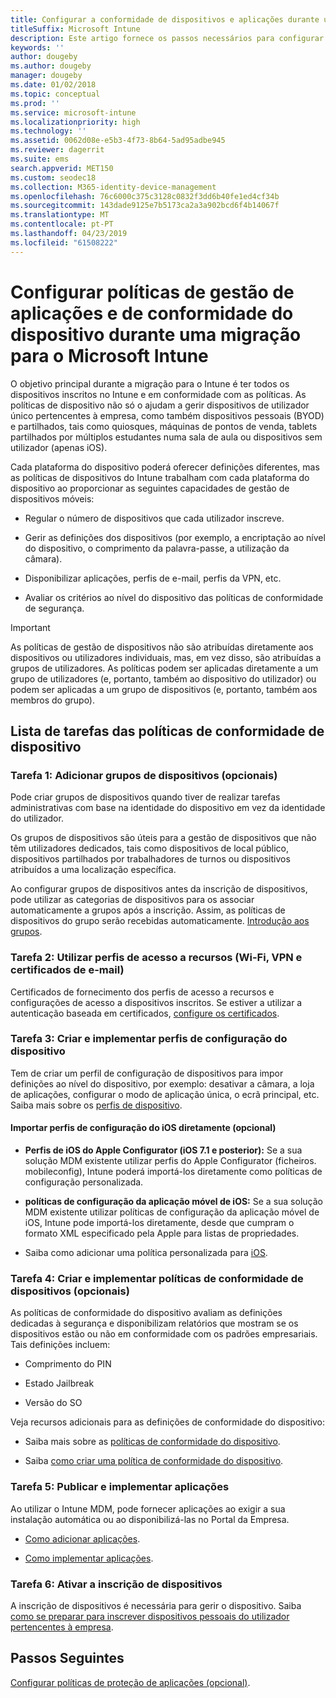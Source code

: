 ```yaml
---
title: Configurar a conformidade de dispositivos e aplicações durante uma migração do Intune
titleSuffix: Microsoft Intune
description: Este artigo fornece os passos necessários para configurar as políticas de gestão de aplicações e de conformidade do dispositivo durante uma migração do Microsoft Intune.
keywords: ''
author: dougeby
ms.author: dougeby
manager: dougeby
ms.date: 01/02/2018
ms.topic: conceptual
ms.prod: ''
ms.service: microsoft-intune
ms.localizationpriority: high
ms.technology: ''
ms.assetid: 0062d08e-e5b3-4f73-8b64-5ad95adbe945
ms.reviewer: dagerrit
ms.suite: ems
search.appverid: MET150
ms.custom: seodec18
ms.collection: M365-identity-device-management
ms.openlocfilehash: 76c6000c375c3128c0832f3dd6b40fe1ed4cf34b
ms.sourcegitcommit: 143dade9125e7b5173ca2a3a902bcd6f4b14067f
ms.translationtype: MT
ms.contentlocale: pt-PT
ms.lasthandoff: 04/23/2019
ms.locfileid: "61508222"
---
```

# <a name="configure-device-compliance-and-app-management-policies-when-migrating-to-microsoft-intune"></a>Configurar políticas de gestão de aplicações e de conformidade do dispositivo durante uma migração para o Microsoft Intune

O objetivo principal durante a migração para o Intune é ter todos os dispositivos inscritos no Intune e em conformidade com as políticas. As políticas de dispositivo não só o ajudam a gerir dispositivos de utilizador único pertencentes à empresa, como também dispositivos pessoais (BYOD) e partilhados, tais como quiosques, máquinas de pontos de venda, tablets partilhados por múltiplos estudantes numa sala de aula ou dispositivos sem utilizador (apenas iOS).

Cada plataforma do dispositivo poderá oferecer definições diferentes, mas as políticas de dispositivos do Intune trabalham com cada plataforma do dispositivo ao proporcionar as seguintes capacidades de gestão de dispositivos móveis:

-   Regular o número de dispositivos que cada utilizador inscreve.

-   Gerir as definições dos dispositivos (por exemplo, a encriptação ao nível do dispositivo, o comprimento da palavra-passe, a utilização da câmara).

-   Disponibilizar aplicações, perfis de e-mail, perfis da VPN, etc.

-   Avaliar os critérios ao nível do dispositivo das políticas de conformidade de segurança.

> [!IMPORTANT]
> As políticas de gestão de dispositivos não são atribuídas diretamente aos dispositivos ou utilizadores individuais, mas, em vez disso, são atribuídas a grupos de utilizadores. As políticas podem ser aplicadas diretamente a um grupo de utilizadores (e, portanto, também ao dispositivo do utilizador) ou podem ser aplicadas a um grupo de dispositivos (e, portanto, também aos membros do grupo).

## <a name="task-list-for-device-compliance-policies"></a>Lista de tarefas das políticas de conformidade de dispositivo

### <a name="task-1-add-device-groups-optional"></a>Tarefa 1: Adicionar grupos de dispositivos (opcionais)

Pode criar grupos de dispositivos quando tiver de realizar tarefas administrativas com base na identidade do dispositivo em vez da identidade do utilizador.

Os grupos de dispositivos são úteis para a gestão de dispositivos que não têm utilizadores dedicados, tais como dispositivos de local público, dispositivos partilhados por trabalhadores de turnos ou dispositivos atribuídos a uma localização específica.

Ao configurar grupos de dispositivos antes da inscrição de dispositivos, pode utilizar as categorias de dispositivos para os associar automaticamente a grupos após a inscrição. Assim, as políticas de dispositivos do grupo serão recebidas automaticamente. [Introdução aos grupos](groups-get-started.md).

### <a name="task-2-use-resource-access-profiles-wi-fi-vpn-and-email-certificates"></a>Tarefa 2: Utilizar perfis de acesso a recursos (Wi-Fi, VPN e certificados de e-mail)

Certificados de fornecimento dos perfis de acesso a recursos e configurações de acesso a dispositivos inscritos. Se estiver a utilizar a autenticação baseada em certificados, [configure os certificados](certificates-configure.md).

### <a name="task-3-create-and-deploy-device-configuration-profiles"></a>Tarefa 3: Criar e implementar perfis de configuração do dispositivo

Tem de criar um perfil de configuração de dispositivos para impor definições ao nível do dispositivo, por exemplo: desativar a câmara, a loja de aplicações, configurar o modo de aplicação única, o ecrã principal, etc. Saiba mais sobre os [perfis de dispositivo](device-profiles.md).

####  <a name="directly-import-ios-configuration-profiles-optional"></a>Importar perfis de configuração do iOS diretamente (opcional)

-   **Perfis de iOS do Apple Configurator (iOS 7.1 e posterior):** Se a sua solução MDM existente utilizar perfis do Apple Configurator (ficheiros. mobileconfig), Intune poderá importá-los diretamente como políticas de configuração personalizada.

-   **políticas de configuração da aplicação móvel de iOS:** Se a sua solução MDM existente utilizar políticas de configuração da aplicação móvel de iOS, Intune pode importá-los diretamente, desde que cumpram o formato XML especificado pela Apple para listas de propriedades.

- Saiba como adicionar uma política personalizada para [iOS](custom-settings-ios.md).

### <a name="task-4-create-and-deploy-device-compliance-policies-optional"></a>Tarefa 4: Criar e implementar políticas de conformidade de dispositivos (opcionais)

As políticas de conformidade do dispositivo avaliam as definições dedicadas à segurança e disponibilizam relatórios que mostram se os dispositivos estão ou não em conformidade com os padrões empresariais. Tais definições incluem:

-   Comprimento do PIN

-   Estado Jailbreak

-   Versão do SO

Veja recursos adicionais para as definições de conformidade do dispositivo:

-   Saiba mais sobre as [políticas de conformidade do dispositivo](device-compliance.md).

-   Saiba [como criar uma política de conformidade do dispositivo](device-compliance-get-started.md).

### <a name="task-5-publish-and-deploy-apps"></a>Tarefa 5: Publicar e implementar aplicações

Ao utilizar o Intune MDM, pode fornecer aplicações ao exigir a sua instalação automática ou ao disponibilizá-las no Portal da Empresa.

-   [Como adicionar aplicações](apps-add.md).

-   [Como implementar aplicações](apps-deploy.md).

### <a name="task-6-enable-device-enrollment"></a>Tarefa 6: Ativar a inscrição de dispositivos

A inscrição de dispositivos é necessária para gerir o dispositivo. Saiba [como se preparar para inscrever dispositivos pessoais do utilizador pertencentes à empresa](device-enrollment.md).

## <a name="next-steps"></a>Passos Seguintes

[Configurar políticas de proteção de aplicações (opcional)](migration-guide-app-protection-policies.md).
